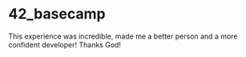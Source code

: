 # 42_basecamp
This experience was incredible, made me a better person and a more confident developer! Thanks God!
